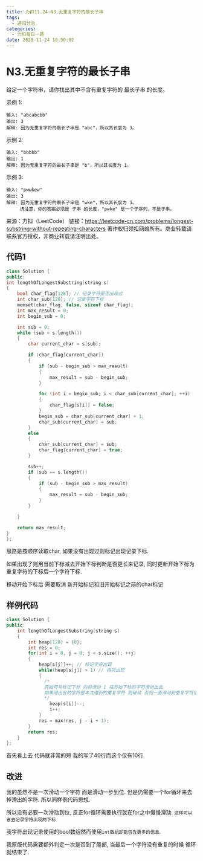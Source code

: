 ```yaml
---
title: 力扣11.24-N3.无重复字符的最长子串
tags:
  - 递归分治
categories:
  - 力扣每日一题
date: 2020-11-24 18:50:02
---
```


# N3.无重复字符的最长子串

给定一个字符串，请你找出其中不含有重复字符的 最长子串 的长度。

示例 1:
```
输入: "abcabcbb"
输出: 3 
解释: 因为无重复字符的最长子串是 "abc"，所以其长度为 3。
```
示例 2:
```
输入: "bbbbb"
输出: 1
解释: 因为无重复字符的最长子串是 "b"，所以其长度为 1。
```
示例 3:
```
输入: "pwwkew"
输出: 3
解释: 因为无重复字符的最长子串是 "wke"，所以其长度为 3。
     请注意，你的答案必须是 子串 的长度，"pwke" 是一个子序列，不是子串。
```
来源：力扣（LeetCode）
链接：https://leetcode-cn.com/problems/longest-substring-without-repeating-characters
著作权归领扣网络所有。商业转载请联系官方授权，非商业转载请注明出处。

## 代码1
```c++
class Solution {
public:
int lengthOfLongestSubstring(string s)
{
    bool char_flag[128]; // 记录字符是否出现过
    int char_sub[128]; // 记录字符下标
    memset(char_flag, false, sizeof char_flag);
    int max_result = 0;
    int begin_sub = 0;

    int sub = 0;
    while (sub < s.length())
    {
        char current_char = s[sub];

        if (char_flag[current_char])
        {
            if (sub - begin_sub > max_result)
            {
                max_result = sub - begin_sub;
            }

            for (int i = begin_sub; i < char_sub[current_char]; ++i)
            {
                char_flag[s[i]] = false;
            }
            begin_sub = char_sub[current_char] + 1;
            char_sub[current_char] = sub;
        }
        else
        {
            char_sub[current_char] = sub;
            char_flag[current_char] = true;
        }

        sub++;
        if (sub == s.length())
        {
            if (sub - begin_sub > max_result)
            {
                max_result = sub - begin_sub;
            }
        }

    }

    return max_result;
}
};
```

思路是按顺序读取char, 如果没有出现过则标记出现记录下标.

如果出现了则用当前下标减去开始下标判断是否更长来记录, 同时更新开始下标为重复字符的下标后一个字符下标.

移动开始下标后 需要取消 新开始标记和旧开始标记之前的char标记


## 样例代码

```c++
class Solution {
public:
    int lengthOfLongestSubstring(string s)
    {
        int heap[128] = {0};
        int res = 0;
        for(int i = 0, j = 0; j < s.size(); ++j)
        {
            heap[s[j]]++; // 标记字符出现
            while(heap[s[j]] > 1) // 再次出现
            {
              /*
              开始符号标记下标 向前滑动 1 将开始下标的字符滑动出去
              如果滑出去的字符是本次遇到的重复字符 则继续 否则一直滑动到重复字符位置
              */
                heap[s[i]]--;
                i++;
            }
            res = max(res, j - i + 1);
        }
        return res;
    }
};
```

首先看上去 代码就非常的短 我的写了40行而这个仅有10行

## 改进

我的虽然不是一次滑动一个字符 而是滑动一步到位. 但是仍需要一个for循环来去掉滑出的字符. 所以同样例代码思想.

所以没有必要一次滑动到位, 反正for循环需要执行就在for之中慢慢滑动. `这样可以省去记录字符出现的下标`

我字符出现记录使用的bool数组然而使用`int数组却能包含更多的信息`.

我原版代码需要额外判定一次是否到了尾部, 当最后一个字符没有重复的时候 循环就结束了.
